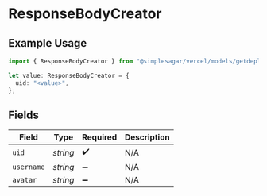 # ResponseBodyCreator

## Example Usage

```typescript
import { ResponseBodyCreator } from "@simplesagar/vercel/models/getdeploymentop.js";

let value: ResponseBodyCreator = {
  uid: "<value>",
};
```

## Fields

| Field              | Type               | Required           | Description        |
| ------------------ | ------------------ | ------------------ | ------------------ |
| `uid`              | *string*           | :heavy_check_mark: | N/A                |
| `username`         | *string*           | :heavy_minus_sign: | N/A                |
| `avatar`           | *string*           | :heavy_minus_sign: | N/A                |